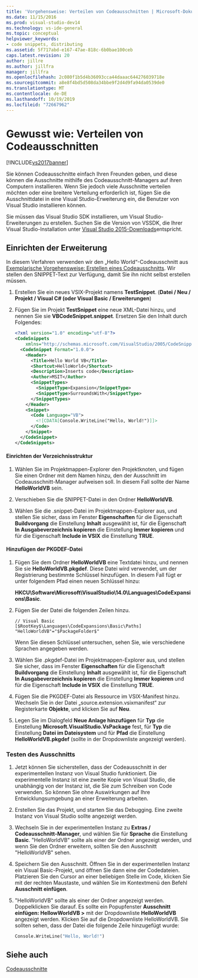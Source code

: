 ```yaml
---
title: 'Vorgehensweise: Verteilen von Codeausschnitten | Microsoft-Dokumentation'
ms.date: 11/15/2016
ms.prod: visual-studio-dev14
ms.technology: vs-ide-general
ms.topic: conceptual
helpviewer_keywords:
- code snippets, distributing
ms.assetid: 5f717abd-e167-47ae-818c-6b0bae100ceb
caps.latest.revision: 20
author: jillre
ms.author: jillfra
manager: jillfra
ms.openlocfilehash: 2c080f1b5d4b36093cca44daaac644276039718e
ms.sourcegitcommit: a8e8f4bd5d508da34bbe9f2d4d9fa94da0539de0
ms.translationtype: MT
ms.contentlocale: de-DE
ms.lasthandoff: 10/19/2019
ms.locfileid: "72667962"
---
```

# <a name="how-to-distribute-code-snippets"></a>Gewusst wie: Verteilen von Codeausschnitten
[!INCLUDE[vs2017banner](../includes/vs2017banner.md)]

Sie können Codeausschnitte einfach Ihren Freunden geben, und diese können die Ausschnitte mithilfe des Codeausschnitt-Managers auf ihren Computern installieren. Wenn Sie jedoch viele Ausschnitte verteilen möchten oder eine breitere Verteilung erforderlich ist, fügen Sie die Ausschnittdatei in eine Visual Studio-Erweiterung ein, die Benutzer von Visual Studio installieren können.

 Sie müssen das Visual Studio SDK installieren, um Visual Studio-Erweiterungen zu erstellen. Suchen Sie die Version von VSSDK, die Ihrer Visual Studio-Installation unter [Visual Studio 2015-Downloads](http://www.visualstudio.com/downloads/visual-studio-2015-downloads-vs.aspx)entspricht.

## <a name="setting-up-the-extension"></a>Einrichten der Erweiterung
 In diesem Verfahren verwenden wir den „Hello World“-Codeausschnitt aus [Exemplarische Vorgehensweise: Erstellen eines Codeausschnitts](../ide/walkthrough-creating-a-code-snippet.md). Wir stellen den SNIPPET-Text zur Verfügung, damit Sie ihn nicht selbst erstellen müssen.

1. Erstellen Sie ein neues VSIX-Projekt namens **TestSnippet**. (**Datei / Neu / Projekt / Visual C# (oder Visual Basic / Erweiterungen**)

2. Fügen Sie im Projekt **TestSnippet** eine neue XML-Datei hinzu, und nennen Sie sie **VBCodeSnippet.snippet**. Ersetzen Sie den Inhalt durch Folgendes:

    ```xml
    <?xml version="1.0" encoding="utf-8"?>
    <CodeSnippets
        xmlns="http://schemas.microsoft.com/VisualStudio/2005/CodeSnippet">
      <CodeSnippet Format="1.0.0">
        <Header>
          <Title>Hello World VB</Title>
          <Shortcut>HelloWorld</Shortcut>
          <Description>Inserts code</Description>
          <Author>MSIT</Author>
          <SnippetTypes>
            <SnippetType>Expansion</SnippetType>
            <SnippetType>SurroundsWith</SnippetType>
          </SnippetTypes>
        </Header>
        <Snippet>
          <Code Language="VB">
            <![CDATA[Console.WriteLine("Hello, World!")]]>
          </Code>
        </Snippet>
      </CodeSnippet>
    </CodeSnippets>
    ```

#### <a name="setting-up-the-directory-structure"></a>Einrichten der Verzeichnisstruktur

1. Wählen Sie im Projektmappen-Explorer den Projektknoten, und fügen Sie einen Ordner mit dem Namen hinzu, den der Ausschnitt im Codeausschnitt-Manager aufweisen soll. In diesem Fall sollte der Name **HelloWorldVB** sein.

2. Verschieben Sie die SNIPPET-Datei in den Ordner **HelloWorldVB**.

3. Wählen Sie die .snippet-Datei im Projektmappen-Explorer aus, und stellen Sie sicher, dass im Fenster **Eigenschaften** für die Eigenschaft **Buildvorgang** die Einstellung **Inhalt** ausgewählt ist, für die Eigenschaft **In Ausgabeverzeichnis kopieren** die Einstellung **Immer kopieren** und für die Eigenschaft **Include in VSIX** die Einstellung **TRUE**.

#### <a name="adding-the-pkgdef-file"></a>Hinzufügen der PKGDEF-Datei

1. Fügen Sie dem Ordner **HelloWorldVB** eine Textdatei hinzu, und nennen Sie sie **HelloWorldVB.pkgdef**. Diese Datei wird verwendet, um der Registrierung bestimmte Schlüssel hinzufügen. In diesem Fall fügt er unter folgendem Pfad einen neuen Schlüssel hinzu:

     **HKCU\Software\Microsoft\VisualStudio\14.0\Languages\CodeExpansions\Basic**.

2. Fügen Sie der Datei die folgenden Zeilen hinzu.

    ```
    // Visual Basic
    [$RootKey$\Languages\CodeExpansions\Basic\Paths]
    "HelloWorldVB"="$PackageFolder$"
    ```

     Wenn Sie diesen Schlüssel untersuchen, sehen Sie, wie verschiedene Sprachen angegeben werden.

3. Wählen Sie .pkgdef-Datei im Projektmappen-Explorer aus, und stellen Sie sicher, dass im Fenster **Eigenschaften** für die Eigenschaft **Buildvorgang** die Einstellung **Inhalt** ausgewählt ist, für die Eigenschaft **In Ausgabeverzeichnis kopieren** die Einstellung **Immer kopieren** und für die Eigenschaft **Include in VSIX** die Einstellung **TRUE**.

4. Fügen Sie die PKGDEF-Datei als Ressource im VSIX-Manifest hinzu. Wechseln Sie in der Datei „source.extension.vsixmanifest“ zur Registerkarte **Objekte**, und klicken Sie auf **Neu**.

5. Legen Sie im Dialogfeld **Neue Anlage hinzufügen** für **Typ** die Einstellung **Microsoft.VisualStudio.VsPackage** fest, für **Typ** die Einstellung **Datei im Dateisystem** und für **Pfad** die Einstellung **HelloWorldVB.pkgdef** (sollte in der Dropdownliste angezeigt werden).

### <a name="testing-the-snippet"></a>Testen des Ausschnitts

1. Jetzt können Sie sicherstellen, dass der Codeausschnitt in der experimentellen Instanz von Visual Studio funktioniert. Die experimentelle Instanz ist eine zweite Kopie von Visual Studio, die unabhängig von der Instanz ist, die Sie zum Schreiben von Code verwenden. So können Sie ohne Auswirkungen auf Ihre Entwicklungsumgebung an einer Erweiterung arbeiten.

2. Erstellen Sie das Projekt, und starten Sie das Debugging. Eine zweite Instanz von Visual Studio sollte angezeigt werden.

3. Wechseln Sie in der experimentellen Instanz zu **Extras / Codeausschnitt-Manager**, und wählen Sie für **Sprache** die Einstellung **Basic**. "HelloWorldVB" sollte als einer der Ordner angezeigt werden, und wenn Sie den Ordner erweitern, sollten Sie den Ausschnitt "HelloWorldVB" sehen.

4. Speichern Sie den Ausschnitt. Öffnen Sie in der experimentellen Instanz ein Visual Basic-Projekt, und öffnen Sie dann eine der Codedateien. Platzieren Sie den Cursor an einer beliebigen Stelle im Code, klicken Sie mit der rechten Maustaste, und wählen Sie im Kontextmenü den Befehl **Ausschnitt einfügen**.

5. "HelloWorldVB" sollte als einer der Ordner angezeigt werden. Doppelklicken Sie darauf. Es sollte ein Popupfenster **Ausschnitt einfügen: HellowWorldVB >** mit der Dropdownliste **HelloWorldVB** angezeigt werden. Klicken Sie auf die Dropdownliste HelloWorldVB. Sie sollten sehen, dass der Datei die folgende Zeile hinzugefügt wurde:

    ```vb
    Console.WriteLine("Hello, World!")
    ```

## <a name="see-also"></a>Siehe auch
 [Codeausschnitte](../ide/code-snippets.md)
